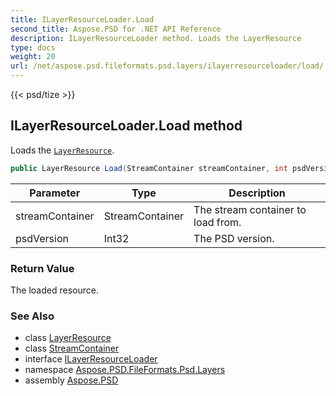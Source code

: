 ```yaml
---
title: ILayerResourceLoader.Load
second_title: Aspose.PSD for .NET API Reference
description: ILayerResourceLoader method. Loads the LayerResource
type: docs
weight: 20
url: /net/aspose.psd.fileformats.psd.layers/ilayerresourceloader/load/
---
```

{{< psd/tize >}}
## ILayerResourceLoader.Load method

Loads the [`LayerResource`](../../layerresource/).

```csharp
public LayerResource Load(StreamContainer streamContainer, int psdVersion)
```

| Parameter | Type | Description |
| --- | --- | --- |
| streamContainer | StreamContainer | The stream container to load from. |
| psdVersion | Int32 | The PSD version. |

### Return Value

The loaded resource.

### See Also

* class [LayerResource](../../layerresource/)
* class [StreamContainer](../../../aspose.psd/streamcontainer/)
* interface [ILayerResourceLoader](../)
* namespace [Aspose.PSD.FileFormats.Psd.Layers](../../ilayerresourceloader/)
* assembly [Aspose.PSD](../../../)


